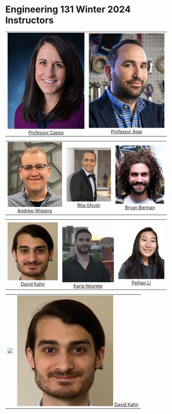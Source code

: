 # Engineering 131 Winter 2024 Instructors

<style>
td, th {
   border: none!important;
}
</style>

| | |
|:-------------------------:|:-------------------------:|
|<img width="400" src="https://github.com/DrexelEngineering/ENGR131_W2023/blob/main/jupyterbook/assets/instructor_photos/Capps.jpg?raw=true">  [Professor Capps](mailto:engr131w24@drexel.edu) |<img width="400" src="https://github.com/DrexelEngineering/ENGR131_W2023/blob/main/jupyterbook/assets/instructor_photos/Agar.jpg?raw=true"> [Professor Agar](mailto:engr131w24@drexel.edu)|

| | | |
|:-------------------------:|:-------------------------:|:-------------------------:|
|<img width="300" src="https://github.com/DrexelEngineering/ENGR131_W2023/blob/main/jupyterbook/assets/instructor_photos/Andy.jpg?raw=true">  [Andrew Wiggins](mailto:afw42@drexel.edu) |  <img width="266" src="https://github.com/DrexelEngineering/ENGR131_W2023/blob/main/jupyterbook/assets/instructor_photos/Amr.jpg?raw=true">  [Rita Ghosh](mailto:am4239@drexel.edu)|<img width="266" src="https://github.com/DrexelEngineering/ENGR131_W2023/blob/main/jupyterbook/assets/instructor_photos/Bryan.jpg?raw=true">  [Bryan Berman](mailto:bb826@drexel.edu)|

| | | |
|:-------------------------:|:-------------------------:|:-------------------------:|
|<img width="300" src="https://github.com/DrexelEngineering/ENGR131_W2023/blob/main/jupyterbook/assets/instructor_photos/David.jpg?raw=true">  [David Kahn](mailto:dak329@drexel.edu) |  <img width="266" src="https://github.com/DrexelEngineering/ENGR131_W2023/blob/main/jupyterbook/assets/instructor_photos/Osgar.jpg?raw=true">  [Karla Negrete](mailto:oa387@drexel.edu)|<img width="266" src="https://github.com/DrexelEngineering/ENGR131_W2023/blob/main/jupyterbook/assets/instructor_photos/Xinqiao.jpg?raw=true">  [Peihan Li](mailto:xz498@drexel.edu)|

| | |
|:-------------------------:|:-------------------------:|
| <img width="300" src="https://github.com/DrexelEngineering/ENGR131_W2023/blob/main/jupyterbook/assets/instructor_photos/Empty.jpg?raw=true">  |<img width="300" src="https://github.com/DrexelEngineering/ENGR131_W2023/blob/main/jupyterbook/assets/instructor_photos/David.jpg?raw=true">  [David Kahn](mailto:dak329@drexel.edu) | <img width="300" src="https://github.com/DrexelEngineering/ENGR131_W2023/blob/main/jupyterbook/assets/instructor_photos/Empty.jpg?raw=true">  |

